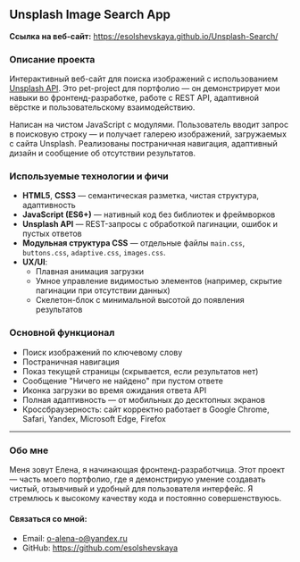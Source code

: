 ## Unsplash Image Search App

**Ссылка на веб-сайт:** https://esolshevskaya.github.io/Unsplash-Search/

### Описание проекта

Интерактивный веб-сайт для поиска изображений с использованием [Unsplash API](https://unsplash.com/developers).
Это pet-project для портфолио — он демонстрирует мои навыки во фронтенд-разработке,
работе с REST API, адаптивной вёрстке и пользовательскому взаимодействию.

Написан на чистом JavaScript с модулями.
Пользователь вводит запрос в поисковую строку — и получает галерею изображений, загружаемых с сайта Unsplash.
Реализованы постраничная навигация, адаптивный дизайн и сообщение об отсутствии результатов.

### Используемые технологии и фичи

- **HTML5**, **CSS3** — семантическая разметка, чистая структура, адаптивность
- **JavaScript (ES6+)** — нативный код без библиотек и фреймворков
- **Unsplash API** — REST-запросы с обработкой пагинации, ошибок и пустых ответов
- **Модульная структура CSS** — отдельные файлы `main.css`, `buttons.css`, `adaptive.css`, `images.css`.
- **UX/UI**:
    - Плавная анимация загрузки
    - Умное управление видимостью элементов (например, скрытие пагинации при отсутствии данных)
    - Скелетон-блок с минимальной высотой до появления результатов

### Основной функционал

- Поиск изображений по ключевому слову
- Постраничная навигация
- Показ текущей страницы (скрывается, если результатов нет)
- Сообщение "Ничего не найдено" при пустом ответе
- Иконка загрузки во время ожидания ответа API
- Полная адаптивность — от мобильных до десктопных экранов
- Кроссбраузерность: сайт корректно работает
в Google Chrome, Safari, Yandex, Microsoft Edge, Firefox

---

### Обо мне

Меня зовут Елена, я начинающая фронтенд-разработчица. Этот проект — часть моего портфолио, где я демонстрирую умение создавать чистый, отзывчивый и удобный для пользователя интерфейс. Я стремлюсь к высокому качеству кода и постоянно совершенствуюсь.
#### Связаться со мной:

- Email: o-alena-o@yandex.ru
- GitHub: https://github.com/esolshevskaya

